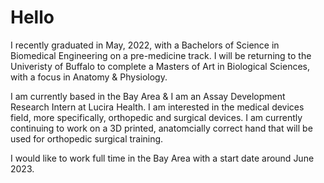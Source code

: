 # Hello
I recently graduated in May, 2022, with a Bachelors of Science in Biomedical Engineering on a pre-medicine track. 
I will be returning to the Univeristy of Buffalo to complete a Masters of Art in Biological Sciences, with a focus in Anatomy & Physiology.

I am currently based in the Bay Area & I am an Assay Development Research Intern at Lucira Health.
I am interested in the medical devices field, more specifically, orthopedic and surgical devices. 
I am currently continuing to work on a 3D printed, anatomcially correct hand that will be used for orthopedic surgical training.

I would like to work full time in the Bay Area with a start date around June 2023.
